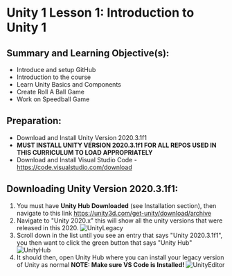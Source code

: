 # Unity 1 Lesson 1: Introduction to Unity 1
## Summary and Learning Objective(s):
- Introduce and setup GitHub 
- Introduction to the course 
- Learn Unity Basics and Components
- Create Roll A Ball Game
- Work on Speedball Game
## Preparation:
- Download and Install Unity Version 2020.3.1f1 
- **MUST INSTALL UNITY VERSION 2020.3.1f1 FOR ALL REPOS USED IN THIS CURRICULUM TO LOAD APPROPRIATELY**
- Download and Install Visual Studio Code - https://code.visualstudio.com/download
## Downloading Unity Version 2020.3.1f1:
1. You must have **Unity Hub Downloaded** (see Installation section), then navigate to this link https://unity3d.com/get-unity/download/archive
2. Navigate to "Unity 2020.x" this will show all the unity versions that were released in this 2020.
![UnityLegacy](https://cdn.discordapp.com/attachments/969018400695259199/1005296546839019550/UnityLegacy.GIF)
3. Scroll down in the list until you see an entry that says "Unity 2020.3.1f1", you then want to click the green button that says "Unity Hub"
![UnityHub](https://cdn.discordapp.com/attachments/969018400695259199/1005296567114289312/UnityHubDownload.png)
4. It should then, open Unity Hub where you can install your legacy version of Unity as normal **NOTE: Make sure VS Code is Installed!** 
![UnityEditor](https://cdn.discordapp.com/attachments/969018400695259199/1005296579562971268/Unity2020Download.png)
